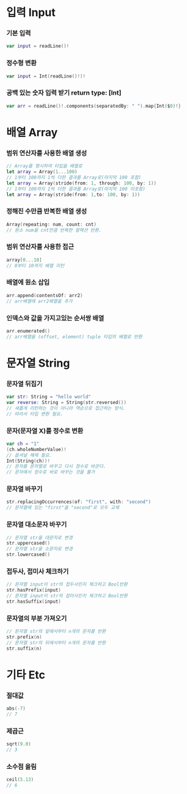 # 입력 Input

### 기본 입력
```swift
var input = readLine()!
```
### 정수형 변환
```swift
var input = Int(readLine()!)!
```
### 공백 있는 숫자 입력 받기 return type: [Int]
```swift
var arr = readLine()!.components(separatedBy: " ").map{Int($0)!} 
```

# 배열 Array

### 범위 연산자를 사용한 배열 생성
```swift
// Array를 명시하여 타입을 배열로
let array = Array(1...100)
// 1부터 100까지 1씩 더한 결과를 Array로(마지막 100 포함)
let array = Array(stride(from: 1, through: 100, by: 1))
// 1부터 100까지 1씩 더한 결과를 Array로(마지막 100 미포함)
let array = Array(stride(from: 1,to: 100, by: 1))
```
### 정해진 수만큼 반복한 배열 생성 
```swift
Array(repeating: num, count: cnt)
// 원소 num을 cnt만큼 반복한 컬렉션 반환.
```
### 범위 연산자를 사용한 접근
```swift
array[0...10]
// 0부터 10까지 배열 리턴
```
### 배열에 원소 삽입 
```swift
arr.append(contentsOf: arr2)
// arr배열에 arr2배열을 추가
```
### 인덱스와 값을 가지고있는 순서쌍 배열
```swift
arr.enumerated()
// arr배열을 (offset, element) tuple 타입의 배열로 반환
```


# 문자열 String

### 문자열 뒤집기
```swift
var str: String = "hello world"
var reverse: String = String(str.reversed())
// 새롭게 리턴하는 것이 아니라 역순으로 접근하는 방식.
// 따라서 타입 변환 필요.
```
### 문자(문자열 X)를 정수로 변환
```swift
var ch = "1"
(ch.wholeNumberValue)!
// 옵셔널 해제 필요.
Int(String(ch))!
// 문자를 문자열로 바꾸고 다시 정수로 바꾼다.
// 문자에서 정수로 바로 바꾸는 것을 불가 
```
### 문자열 바꾸기
```swift
str.replacingOccurrences(of: "first", with: "second")
// 문자열에 있는 "first"을 "second"로 모두 교체 
```
### 문자열 대소문자 바꾸기
```swift
// 문자열 str을 대문자로 변경
str.uppercased()
// 문자열 str을 소문자로 변경
str.lowercased()
```
### 접두사, 접미사 체크하기
```swift
// 문자열 input이 str의 접두사인지 체크하고 Bool반환 
str.hasPrefix(input)
// 문자열 input이 str의 접미사인지 체크하고 Bool반환 
str.hasSuffix(input)
```
### 문자열의 부분 가져오기
```swift
// 문자열 str의 앞에서부터 n개의 문자를 반환 
str.prefix(n)
// 문자열 str의 뒤에서부터 n개의 문자를 반환 
str.suffix(n)
```


# 기타 Etc

### 절대값
```swift
abs(-7)
// 7 
```

### 제곱근
```swift
sqrt(9.0)
// 3
```

### 소수점 올림
```swift
ceil(5.13)
// 6
```





